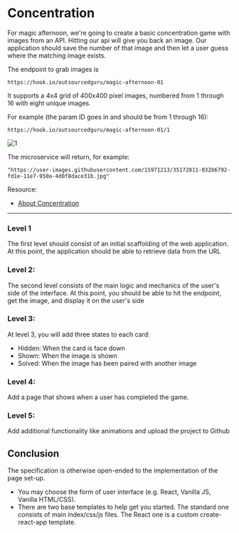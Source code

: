 # Concentration

For magic afternoon, we're going to create a basic concentration game with images from an API. Hitting our api will give you back an image. Our application should save the number of that image and then let a user guess where the matching image exists.

The endpoint to grab images is 
```
https://hook.io/outsourcedguru/magic-afternoon-01
```
It supports a 4x4 grid of 400x400 pixel images, numbered from 1 through 16 with eight unique images.

For example (the param ID goes in and should be from 1 through 16):

```
https://hook.io/outsourcedguru/magic-afternoon-01/1
```

![1](https://user-images.githubusercontent.com/15971213/35172811-032b6792-fd1e-11e7-950a-4d0f8dace31b.jpg)


The microservice will return, for example: 
```
"https://user-images.githubusercontent.com/15971213/35172811-032b6792-fd1e-11e7-950a-4d0f8dace31b.jpg"
```


Resource:
 - [About Concentration](https://en.wikipedia.org/wiki/Concentration_(game))

___

### Level 1
The first level should consist of an initial scaffolding of the web application. At this point, the application should be able to retrieve data from the URL

### Level 2:
The second level consists of the main logic and mechanics of the user's side of the interface. At this point, you should be able to hit the endpoint, get the image, and display it on the user's side

### Level 3:
At level 3, you will add three states to each card:
  - Hidden: When the card is face down
  - Shown: When the image is shown
  - Solved: When the image has been paired with another image

### Level 4:
Add a page that shows when a user has completed the game.

### Level 5:
Add additional functionality like animations and upload the project to Github

## Conclusion
The specification is otherwise open-ended to the implementation of the page set-up.

* You may choose the form of user interface (e.g. React, Vanilla JS, Vanilla HTML/CSS).
* There are two base templates to help get you started. The standard one consists of main index/css/js files. The React one is a custom create-react-app template.
